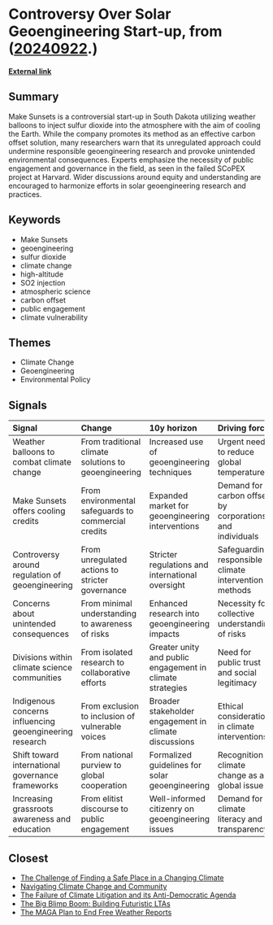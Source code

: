# __Controversy Over Solar Geoengineering Start-up__, from ([20240922](https://kghosh.substack.com/p/20240922).)

__[External link](https://spectrum.ieee.org/solar-geoengineering-2669008650)__



## Summary

Make Sunsets is a controversial start-up in South Dakota utilizing weather balloons to inject sulfur dioxide into the atmosphere with the aim of cooling the Earth. While the company promotes its method as an effective carbon offset solution, many researchers warn that its unregulated approach could undermine responsible geoengineering research and provoke unintended environmental consequences. Experts emphasize the necessity of public engagement and governance in the field, as seen in the failed SCoPEX project at Harvard. Wider discussions around equity and understanding are encouraged to harmonize efforts in solar geoengineering research and practices.

## Keywords

* Make Sunsets
* geoengineering
* sulfur dioxide
* climate change
* high-altitude
* SO2 injection
* atmospheric science
* carbon offset
* public engagement
* climate vulnerability

## Themes

* Climate Change
* Geoengineering
* Environmental Policy

## Signals

| Signal                                                  | Change                                               | 10y horizon                                               | Driving force                                             |
|:--------------------------------------------------------|:-----------------------------------------------------|:----------------------------------------------------------|:----------------------------------------------------------|
| Weather balloons to combat climate change               | From traditional climate solutions to geoengineering | Increased use of geoengineering techniques                | Urgent need to reduce global temperatures                 |
| Make Sunsets offers cooling credits                     | From environmental safeguards to commercial credits  | Expanded market for geoengineering interventions          | Demand for carbon offsets by corporations and individuals |
| Controversy around regulation of geoengineering         | From unregulated actions to stricter governance      | Stricter regulations and international oversight          | Safeguarding responsible climate intervention methods     |
| Concerns about unintended consequences                  | From minimal understanding to awareness of risks     | Enhanced research into geoengineering impacts             | Necessity for collective understanding of risks           |
| Divisions within climate science communities            | From isolated research to collaborative efforts      | Greater unity and public engagement in climate strategies | Need for public trust and social legitimacy               |
| Indigenous concerns influencing geoengineering research | From exclusion to inclusion of vulnerable voices     | Broader stakeholder engagement in climate discussions     | Ethical considerations in climate interventions           |
| Shift toward international governance frameworks        | From national purview to global cooperation          | Formalized guidelines for solar geoengineering            | Recognition of climate change as a global issue           |
| Increasing grassroots awareness and education           | From elitist discourse to public engagement          | Well-informed citizenry on geoengineering issues          | Demand for climate literacy and transparency              |

## Closest

* [The Challenge of Finding a Safe Place in a Changing Climate](efa36dc9bd5ddc890866d4ab1e68e71f)
* [Navigating Climate Change and Community](d1e5dc8cd0f7c34dede43f5429dded3d)
* [The Failure of Climate Litigation and its Anti-Democratic Agenda](520e99c78c4f0a986e3a3677778dc5ea)
* [The Big Blimp Boom: Building Futuristic LTAs](6d08036a53cd3136ac5a71006b4ca40e)
* [The MAGA Plan to End Free Weather Reports](ea467a1851497f22b27624b1247d00e9)